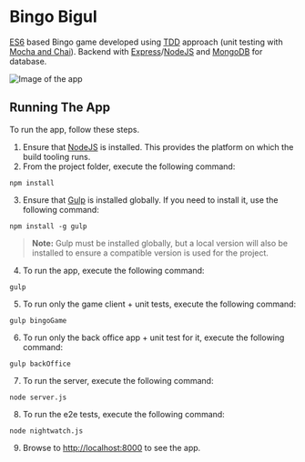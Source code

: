 # Bingo Bigul
[ES6](https://github.com/lukehoban/es6features) based Bingo game developed using [TDD](https://en.wikipedia.org/wiki/Test-driven_development) approach (unit testing with [Mocha and Chai](http://mochajs.org/)). Backend with [Express](https://expressjs.com/)/[NodeJS](https://nodejs.org/en/) and [MongoDB](https://www.mongodb.com/) for database.


![Image of the app](https://github.com/mihailgaberov/es6-bingo-game/blob/master/screenshots/login-form.png)

## Running The App

To run the app, follow these steps.

1. Ensure that [NodeJS](http://nodejs.org/) is installed. This provides the platform on which the build tooling runs.
2. From the project folder, execute the following command:

  ```shell
  npm install
  ```
3. Ensure that [Gulp](http://gulpjs.com/) is installed globally. If you need to install it, use the following command:

  ```shell
  npm install -g gulp
  ```
  > **Note:** Gulp must be installed globally, but a local version will also be installed to ensure a compatible version is used for the project.

4. To run the app, execute the following command:

  ```shell
  gulp
  ```
  
5. To run only the game client + unit tests, execute the following command:

  ```shell
  gulp bingoGame
  ```
  
6. To run only the back office app + unit test for it, execute the following command:

  ```shell
  gulp backOffice
  ```
  
7. To run the server, execute the following command:

  ```shell
  node server.js
  ```
8. To run the e2e tests, execute the following command:

  ```shell
  node nightwatch.js
  ```
9. Browse to [http://localhost:8000](http://localhost:8000) to see the app.

